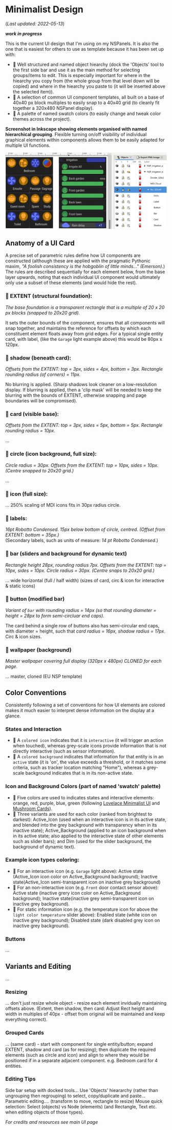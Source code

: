 # Minimalist Design
(_Last updated: 2022-05-13_)

**_work in progress_**

This is the current UI design that I'm using on my NSPanels.  It is also the one that is easiest for others to use as template because it has been set up with:
* 🔹 Well structured and named object hiearchy (dock the 'Objects' tool to the first side bar and use it as the main method for selecting groups/items to edit.  This is especially important for where in the hiearchy you copy from (the whole group from that level down will be copied) and where in the hiearchy you paste to (it will be inserted above the selected item)).
* 🔹 A selection of common UI component templates, all built on a base of 40x40 px block multiples to easily snap to a 40x40 grid (to cleanly fit together a 320x480 NSPanel display).
* 🔹 A palette of named swatch colors (to easily change and tweak color themes across the project).


**Screenshot in Inkscape showing elements organised with named hierarchical grouping**.  Flexible turning on/off visibility of individual graphical elements within components allows them to be easily adapted for multiple UI functions.

![Inkscape screenshot of hiearachical organization](/UI_Design/Minimalist/InkScape_Object-Grouping-Hierarchy.png)

## Anatomy of a UI Card
A precise set of parametric rules define how UI components are constructed (although these are applied with the pragmatic Pythonic maxim,   _"A foolish consistency is the hobgoblin of little minds..." (Emerson)_.)  The rules are described sequentially for each element below, from the base layer upwards, noting that each individual UI component would ultimately only use a subset of these elements (and would hide the rest).

### 🔸 EXTENT (structural foundation):
_The base foundation is a transparent rectangle that is a multiple of 20 x 20 px blocks (snapped to 20x20 grid)._

It sets the outer bounds of the component, ensures that all components will snap together, and maintains the reference for offsets by which each constituent element floats away from grid edges.  For a typical single entity card, with label, (like the `Garage` light example above) this would be 80px x 120px.

### 🔸 shadow (beneath card):
_Offsets from the EXTENT: top = 3px, sides = 4px, bottom = 3px. Rectangle rounding radius (of corners) = 11px._

No blurring is applied. (Sharp shadows look cleaner on a low-resolution display.  If blurring is applied, then a 'clip mask' will be needed to keep the blurring with the bounds of EXTENT, otherwise snapping and page boundaries will be compromised).

### 🔸 card (visible base):
_Offsets from the EXTENT: top = 3px, sides = 5px, bottom = 5px. Rectangle rounding radius = 10px._

...

### 🔸 circle (icon background, full size):
_Circle radius = 30px. Offsets from the EXTENT: top = 10px, sides = 10px. (Centre snapped to 20x20 grid.)_

...

### 🔸 icon (full size):
... 250% scaling of MDI icons fits in 30px radius circle.

### 🔸 labels:
_16pt Robotto Condensed. 15px below bottom of circle, centred. (Offset from EXTENT: bottom = 35px.)_  
(Secondary labels, such as units of measure: _14 pt Robotto Condensed_.)

### 🔸 bar (sliders and background for dynamic text)
_Rectangle height 28px, rounding radius 7px. Offsets from the EXTENT: top = 10px, sides = 10px. Circle radius = 30px. (Centre snaps to 20x20 grid.)_

... wide horizontal (full / half width)  (sizes of card, circ & icon for interactive & static icons)

### 🔸 button (modified bar)
_Variant of `bar` with rounding radius = 14px (so that rounding diameter = height = 28px to form semi-circluar end caps)._

The card behind a single row of buttons also has semi-circular end caps, with diameter = height, such that _card radius = 16px, shadow radius = 17px_.
Circ & icon sizes.

### 🔸 wallpaper (background)
_Master wallpaper covering full display (320px x 480px) CLONED for each page._

... master, cloned  (EU NSP template)

## Color Conventions
Consistently following a set of conventions for how UI elements are colored makes it much easier to interpret dense information on the display at a glance.

### States and Interaction
* 🔹 A `colored icon` indicates that it is `interactive` (it will trigger an action when touched), whereas grey-scale icons provide information that is not directly interactive (such as sensor information).
* 🔹 A `colored background` indicates that information for that entity is in an `active` state (it is 'on', the value exceeds a threshold, or it matches some criteria, such as tracker location matching "Home"), whereas a grey-scale background indicates that is in its non-active state.

### Icon and Background Colors (part of named 'swatch' palette)
* 🔹 Five colors are used to indicates states and interactive elements: orange, red, purple, blue, green (following [Lovelace Minimalist UI](https://ui-lovelace-minimalist.github.io/UI/) and [Mushroom Cards](https://community.home-assistant.io/t/mushroom-cards-build-a-beautiful-dashboard-easily/388590)).
* 🔹 Three variants are used for each color (ranked from brightest to darkest): Active_Icon (used when an interactive icon is in its active state, and blended into the grey background with transparency when in its inactive state); Active_Background (applied to an icon background when in its active state; also applied to the interactive state of other elements such as slider bars); and Dim (used for the slider background, the background of dynamic text).

### Example icon types coloring:
* 🔹 For an interactive icon (e.g. `Garage` light above): Active state (Active_Icon icon color on Active_Background background); Inactive state(Active_Icon semi-transparent icon on inactive grey background)
* 🔹 For an non-interactive icon (e.g. `Front` door contact sensor above): Active state (inactive grery icon color on Active_Background background); Inactive state(inactive grey semi-transparent icon on inactive grey background).
* 🔹 For static information icon (e.g. the temperature icon for above the `light color temperature` slider above): Enabled state (white icon on inactive grey background); Disabled state (dark disabled grey icon on inactive grey background).

### Buttons
...

## Variants and Editing
... 

### Resizing
... don't just resize whole object - resize each element invidually maintaining offsets above. (Extent, then shadow, then card: Adjust Rect height and width in multiples of 40px - offset from original will be maintained and keep everything correct).

### Grouped Cards
... (same card) - start with component for single entity/button; expand EXTENT, shadow and card (as for resizing); then duplicate the required elements (such as circle and icon) and align to where they would be positioned if in a separate adjacent component.  e.g. Bedroom card for 4 entities.

### Editing Tips
Side bar setup with docked tools...
Use 'Objects' hieararchy (rather than ungrouping then regrouping) to select, copy/duplicate and paste...
Parametric editing.... (transform to move, rectangle to resize)
Mouse quick selection: Select (objects) vs Node (elements) (and Rectangle, Text etc. when editing objects of those types).

_For credits and resources see main UI page_

